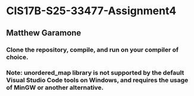 # CIS17B-S25-33477-Assignment4
## Matthew Garamone
### Clone the repository, compile, and run on your compiler of choice. 
### Note: unordered_map library is not supported by the default Visual Studio Code tools on Windows, and requires the usage of MinGW or another alternative.